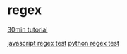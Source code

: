# regex

[30min tutorial](https://deerchao.net/tutorials/regex/regex.htm)

[javascript regex test](https://www.regexpal.com/)
[python regex test](https://pythex.org/)